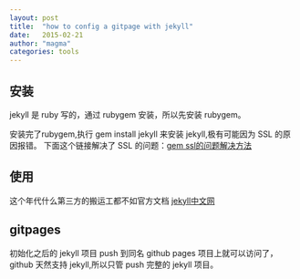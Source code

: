 ```yaml
---
layout: post
title:  "how to config a gitpage with jekyll"
date:   2015-02-21 
author: "magma"
categories: tools
---
```



## 安装
jekyll 是 ruby 写的，通过 rubygem 安装，所以先安装 rubygem。

安装完了rubygem,执行 gem install jekyll 来安装 jekyll,极有可能因为 SSL 的原因报错。
下面这个链接解决了 SSL 的问题：[gem ssl的问题解决方法][1]

## 使用
这个年代什么第三方的搬运工都不如官方文档
[jekyll中文网][2]

## gitpages
初始化之后的 jekyll 项目 push 到同名 github pages 项目上就可以访问了，github 天然支持 jekyll,所以只管 push 完整的 jekyll 项目。

[1]:https://gist.github.com/fnichol/867550
[2]:http://jekyll.bootcss.com/